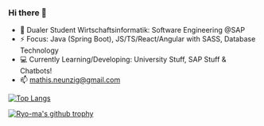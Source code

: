 ### Hi there 👋

<!--
**DrBackmischung/DrBackmischung** is a ✨ _special_ ✨ repository because its `README.md` (this file) appears on your GitHub profile.

Here are some ideas to get you started:

-->
- 🔭 Dualer Student Wirtschaftsinformatik: Software Engineering @SAP
- ⚡ Focus: Java (Spring Boot), JS/TS/React/Angular with SASS, Database Technology
- 💻 Currently Learning/Developing: University Stuff, SAP Stuff & Chatbots!
- 📫 mathis.neunzig@gmail.com

[![Top Langs](https://github-readme-stats.vercel.app/api/top-langs/?username=DrBackmischung&langs_count=10)](https://github.com/anuraghazra/github-readme-stats)

[![Ryo-ma's github trophy](https://github-profile-trophy.vercel.app/?username=DrBackmischung&row=1)](https://github.com/ryo-ma/github-profile-trophy)
